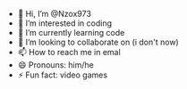 - 👋 Hi, I’m @Nzox973
- 👀 I’m interested in coding
- 🌱 I’m currently learning code 
- 💞️ I’m looking to collaborate on (i don't now)
- 📫 How to reach me in emal 
- 😄 Pronouns: him/he 
- ⚡ Fun fact: video games 

<!---
Nzox973/Nzox973 is a ✨ special ✨ repository because its `README.md` (this file) appears on your GitHub profile.
You can click the Preview link to take a look at your changes.
--->
